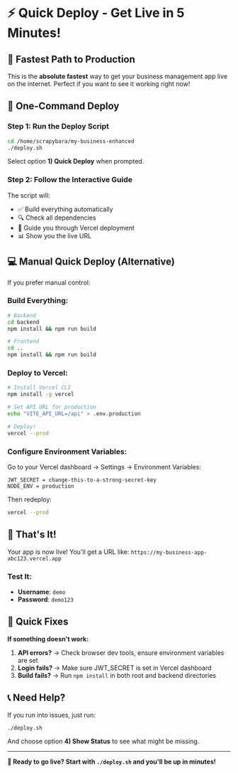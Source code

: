 # ⚡ Quick Deploy - Get Live in 5 Minutes!

## 🎯 Fastest Path to Production

This is the **absolute fastest** way to get your business management app live on the internet. Perfect if you want to see it working right now!

## 🚀 One-Command Deploy

### Step 1: Run the Deploy Script
```bash
cd /home/scrapybara/my-business-enhanced
./deploy.sh
```

Select option **1) Quick Deploy** when prompted.

### Step 2: Follow the Interactive Guide
The script will:
- ✅ Build everything automatically
- 🔍 Check all dependencies
- 🚀 Guide you through Vercel deployment
- 📊 Show you the live URL

## 💻 Manual Quick Deploy (Alternative)

If you prefer manual control:

### Build Everything:
```bash
# Backend
cd backend
npm install && npm run build

# Frontend  
cd ..
npm install && npm run build
```

### Deploy to Vercel:
```bash
# Install Vercel CLI
npm install -g vercel

# Set API URL for production
echo "VITE_API_URL=/api" > .env.production

# Deploy!
vercel --prod
```

### Configure Environment Variables:
Go to your Vercel dashboard → Settings → Environment Variables:
```
JWT_SECRET = change-this-to-a-strong-secret-key
NODE_ENV = production
```

Then redeploy:
```bash
vercel --prod
```

## 🎉 That's It!

Your app is now live! You'll get a URL like:
`https://my-business-app-abc123.vercel.app`

### Test It:
- **Username**: `demo`
- **Password**: `demo123`

## 🔧 Quick Fixes

**If something doesn't work:**

1. **API errors?** → Check browser dev tools, ensure environment variables are set
2. **Login fails?** → Make sure JWT_SECRET is set in Vercel dashboard
3. **Build fails?** → Run `npm install` in both root and backend directories

## 📞 Need Help?

If you run into issues, just run:
```bash
./deploy.sh
```

And choose option **4) Show Status** to see what might be missing.

---

**🚀 Ready to go live? Start with `./deploy.sh` and you'll be up in minutes!**